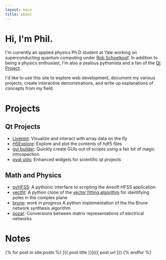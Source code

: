 ```yaml
---
layout: main
title: about
---
```


Hi, I'm Phil.
=============

I'm currently an applied physics Ph.D student at Yale working on
superconducting quantum computing under [Rob Schoelkopf](http://www.eng.yale.edu/rslab).
In addition to being a physics enthusiast, I'm also a zealous pythonista and a
fan of the [Qt Project](http://qt-project.org/).

I'd like to use this site to explore web development, document my various
projects, create interactive demonstrations, and write up explanations of
concepts from my field.

Projects
========

## Qt Projects

- [Liveplot](http://github.com/PhilReinhold/liveplot): Visualize and interact
  with array data on the fly
- [H5Explore](http://github.com/PhilReinhold/H5Explore): Explore and plot the
  contents of hdf5 files
- [gui builder](http://github.com/PhilReinhold/pyHFSS): Quickly create GUIs out
  of scripts using a fair bit of magic introspection
- [pyqt utils](http://github.com/PhilReinhold/pyqt_utils): Enhanced widgets for
  scientific qt projects

## Math and Physics

- [pyHFSS](http://github.com/PhilReinhold/pyHFSS): A pythonic interface to
  scripting the Ansoft HFSS application
- [vectfit](http://github.com/PhilReinhold/vectfit_python): A python clone of
  the [vector fitting algorithm](http://www.sintef.no/Projectweb/VECTFIT/) for
  identifying poles in the complex plane
- [brune](http://github.com/PhilReinhold/vectfit_python): *work in progress* A
  python implementation of the the Brune network synthesis algorithm
- [pozar](http://github.com/PhilReinhold/pozar): Conversions between matrix
  representations of electrical networks

Notes
=====

{% for post in site.posts %}
[{{ post.title }}]({{ post.url }})
{% endfor %}

